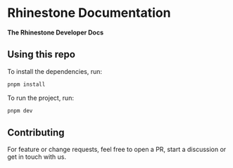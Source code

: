 # Rhinestone Documentation

**The Rhinestone Developer Docs**

## Using this repo

To install the dependencies, run:

```bash
pnpm install
```

To run the project, run:

```bash
pnpm dev
```

## Contributing

For feature or change requests, feel free to open a PR, start a discussion or get in touch with us.
